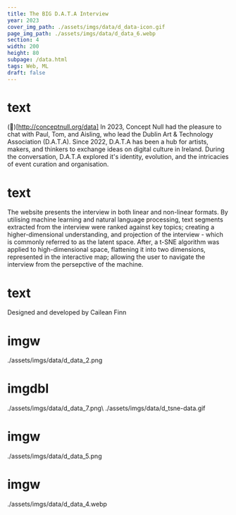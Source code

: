 ```yaml
---
title: The BIG D.A.T.A Interview
year: 2023
cover_img_path: ./assets/imgs/data/d_data-icon.gif
page_img_path: ./assets/imgs/data/d_data_6.webp
section: 4
width: 200
height: 80
subpage: /data.html
tags: Web, ML
draft: false
---
```


# text
(🔗)[http://conceptnull.org/data] In 2023, Concept Null had the pleasure to chat with Paul, Tom, and Aisling, who lead the Dublin Art & Technology Association (D.A.T.A). Since 2022, D.A.T.A has been a hub for artists, makers, and thinkers to exchange ideas on digital culture in Ireland. During the conversation, D.A.T.A explored it's identity, evolution, and the intricacies of event curation and organisation. 
# text
The website presents the interview in both linear and non-linear formats. By utilising machine learning and natural language processing, text segments extracted from the interview were ranked against key topics; creating a higher-dimensional understanding, and projection of the interview - which is commonly referred to as the latent space. After, a t-SNE algorithm was applied to high-dimensional space, flattening it into two dimensions, represented in the interactive map; allowing the user to navigate the interview from the persepctive of the machine.
# text
Designed and developed by Cailean Finn
# imgw
./assets/imgs/data/d_data_2.png
# imgdbl
./assets/imgs/data/d_data_7.png\ ./assets/imgs/data/d_tsne-data.gif
# imgw
./assets/imgs/data/d_data_5.png
# imgw
./assets/imgs/data/d_data_4.webp